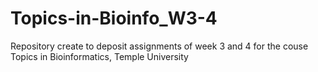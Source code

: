 # Topics-in-Bioinfo_W3-4
Repository create to deposit assignments of week 3 and 4 for the couse Topics in Bioinformatics, Temple University
